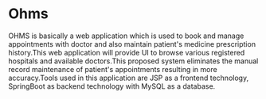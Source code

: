 # Ohms
OHMS is basically a web application which is used to book and manage appointments with doctor and also maintain patient's medicine prescription history.This web application will provide UI to browse various registered hospitals and available doctors.This proposed system eliminates the manual record maintenance of patient's appointments resulting in more accuracy.Tools used in this application are JSP as a frontend technology, SpringBoot as backend technology with MySQL as a database.
